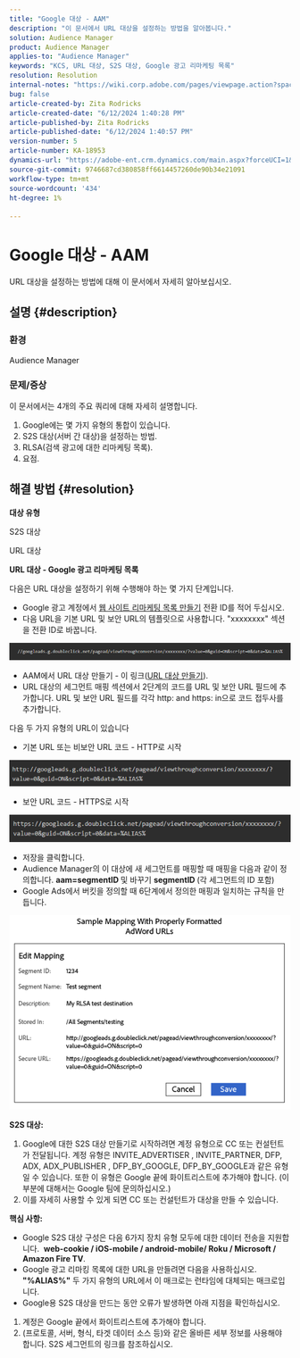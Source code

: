 ```yaml
---
title: "Google 대상 - AAM"
description: "이 문서에서 URL 대상을 설정하는 방법을 알아봅니다."
solution: Audience Manager
product: Audience Manager
applies-to: "Audience Manager"
keywords: "KCS, URL 대상, S2S 대상, Google 광고 리마케팅 목록"
resolution: Resolution
internal-notes: "https://wiki.corp.adobe.com/pages/viewpage.action?spaceKey=MCPI&title=Google+-+AAM+Destination"
bug: false
article-created-by: Zita Rodricks
article-created-date: "6/12/2024 1:40:28 PM"
article-published-by: Zita Rodricks
article-published-date: "6/12/2024 1:40:57 PM"
version-number: 5
article-number: KA-18953
dynamics-url: "https://adobe-ent.crm.dynamics.com/main.aspx?forceUCI=1&pagetype=entityrecord&etn=knowledgearticle&id=3da9b051-c128-ef11-840b-000d3a372703"
source-git-commit: 9746687cd380858ff6614457260de90b34e21091
workflow-type: tm+mt
source-wordcount: '434'
ht-degree: 1%

---
```


# Google 대상 - AAM


URL 대상을 설정하는 방법에 대해 이 문서에서 자세히 알아보십시오.

## 설명 {#description}


### 환경

Audience Manager

### 문제/증상

이 문서에서는 4개의 주요 쿼리에 대해 자세히 설명합니다.

1. Google에는 몇 가지 유형의 통합이 있습니다.
2. S2S 대상(서버 간 대상)을 설정하는 방법.
3. RLSA(검색 광고에 대한 리마케팅 목록).
4. 요점.



## 해결 방법 {#resolution}


<b>대상 유형</b>

S2S 대상

URL 대상

<b>URL 대상 - Google 광고 리마케팅 목록</b>

다음은 URL 대상을 설정하기 위해 수행해야 하는 몇 가지 단계입니다.

- Google 광고 계정에서 [웹 사이트 리마케팅 목록 만들기](https://support.google.com/google-ads/answer/2454064?hl=en) 전환 ID를 적어 두십시오.
- 다음 URL을 기본 URL 및 보안 URL의 템플릿으로 사용합니다. &quot;xxxxxxxx&quot; 섹션을 전환 ID로 바꿉니다.


![](assets/d548e9c4-67aa-ec11-983f-000d3a349120.png)

- AAM에서 URL 대상 만들기 - 이 링크([URL 대상 만들기](https://experienceleague.adobe.com/en/docs/audience-manager/user-guide/features/destinations/custom-destinations/create-url-destination)).
- URL 대상의 세그먼트 매핑 섹션에서 2단계의 코드를 URL 및 보안 URL 필드에 추가합니다. URL 및 보안 URL 필드를 각각 http: and https: in으로 코드 접두사를 추가합니다.


다음 두 가지 유형의 URL이 있습니다

- 기본 URL 또는 비보안 URL 코드 - HTTP로 시작


![](assets/d73cf7d9-69aa-ec11-983f-000d3a349523.png)

- 보안 URL 코드 - HTTPS로 시작


![](assets/141662e3-69aa-ec11-983f-000d3a349523.png)

- 저장을 클릭합니다.
- Audience Manager의 이 대상에 새 세그먼트를 매핑할 때 매핑을 다음과 같이 정의합니다. <b>aam=segmentID </b>및 바꾸기 <b>segmentID </b>(각 세그먼트의 ID 포함)
- Google Ads에서 버킷을 정의할 때 6단계에서 정의한 매핑과 일치하는 규칙을 만듭니다.


![](assets/64abac91-6aaa-ec11-983f-000d3a349523.png)

<b>S2S 대상:</b>

1. Google에 대한 S2S 대상 만들기로 시작하려면 계정 유형으로 CC 또는 컨설턴트가 전달됩니다. 계정 유형은 INVITE_ADVERTISER , INVITE_PARTNER, DFP, ADX, ADX_PUBLISHER , DFP_BY_GOOGLE, DFP_BY_GOOGLE과 같은 유형일 수 있습니다. 또한 이 유형은 Google 끝에 화이트리스트에 추가해야 합니다. (이 부분에 대해서는 Google 팀에 문의하십시오.)
2. 이를 자세히 사용할 수 있게 되면 CC 또는 컨설턴트가 대상을 만들 수 있습니다.


<b>핵심 사항: </b>

- Google S2S 대상 구성은 다음 6가지 장치 유형 모두에 대한 데이터 전송을 지원합니다.  <b>web-cookie / iOS-mobile / android-mobile/ Roku / Microsoft / Amazon Fire TV</b>.
- Google 광고 리마킹 목록에 대한 URL을 만들려면 다음을 사용하십시오. <b>&quot;%ALIAS%&quot;</b> 두 가지 유형의 URL에서 이 매크로는 런타임에 대체되는 매크로입니다.
- Google용 S2S 대상을 만드는 동안 오류가 발생하면 아래 지점을 확인하십시오.


1. 계정은 Google 끝에서 화이트리스트에 추가해야 합니다.
2. (프로토콜, 서버, 형식, 타겟 데이터 소스 등)와 같은 올바른 세부 정보를 사용해야 합니다. S2S 세그먼트의 링크를 참조하십시오.














































